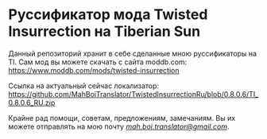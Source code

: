# Руссификатор мода Twisted Insurrection на Tiberian Sun

Данный репозиторий хранит в себе сделанные мною руссификаторы на TI. Сам мод вы можете скачать с сайта moddb.com: https://www.moddb.com/mods/twisted-insurrection

Ссылка на актуальный сейчас локализатор: https://github.com/MahBoiTranslator/TwistedInsurrectionRu/blob/0.8.0.6/TI_0.8.0.6_RU.zip

Крайне рад помощи, советам, предложениям, замечаниям. Вы их можете отправлять на мою почту *mah.boi.translator@gmail.com*.
